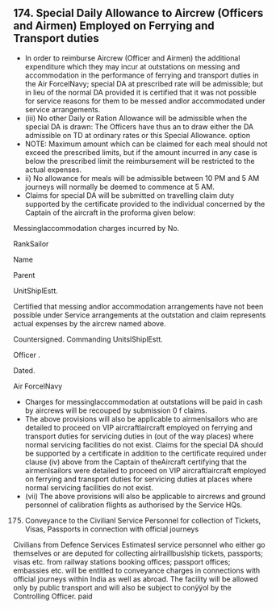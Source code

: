 ## 174. Special Daily Allowance to Aircrew (Officers and Airmen) Employed on Ferrying and Transport duties

- In order to reimburse Aircrew (Officer and Airmen) the additional expenditure which they may incur at outstations on messing and accommodation in the performance of ferrying and transport duties in the Air ForcelNavy; special DA at prescribed rate will be admissible; but in lieu of the normal DA provided it is certified that it was not possible for service reasons for them to be messed andlor accommodated under service arrangements.
- (iii) No other Daily or Ration Allowance will be admissible when the special DA is drawn: The Officers have thus an to draw either the DA admissible on TD at ordinary rates or this Special Allowance. option
- NOTE: Maximum amount which can be claimed for each meal should not exceed the prescribed limits, but if the amount incurred in any case is below the prescribed limit the reimbursement will be restricted to the actual expenses.
- ii) No allowance for meals will be admissible between 10 PM and 5 AM journeys will normally be deemed to commence at 5 AM.
- Claims for special DA will be submitted on travelling claim duty supported by the certificate provided to the individual concerned by the Captain of the aircraft in the proforma given below:

Messinglaccommodation charges incurred by No.

RankSailor

Name

Parent

UnitShiplEstt.

Certified that messing andlor accommodation arrangements have not been possible under Service arrangements at the outstation and claim represents actual expenses by the aircrew named above.

Countersigned. Commanding UnitslShiplEstt.

Officer .

Dated.

Air ForcelNavy

- Charges for messinglaccommodation at outstations will be paid in cash by aircrews will be recouped by submission 0 f claims.
- The above provisions will also be applicable to airmenlsailors who are detailed to proceed on VIP aircraftlaircraft employed on ferrying and transport duties for servicing duties in (out of the way places) where normal servicing facilities do not exist. Claims for the special DA should be supported by a certificate in addition to the certificate required under clause (iv) above from the Captain of theAircraft certifying that the airmenlsailors were detailed to proceed on VIP aircraftlaircraft employed on ferrying and transport duties for servicing duties at places where normal servicing facilities do not exist.
- (vii) The above provisions will also be applicable to aircrews and ground personnel of calibration flights as authorised by the Service HQs.
175. Conveyance to the Civilianl Service Personnel for collection of Tickets, Visas, Passports in connection with official journeys

Civilians from Defence Services Estimatesl service personnel who either go themselves or are deputed for collecting airlraillbuslship tickets, passports; visas etc. from railway stations booking offices; passport offices; embassies etc. will be entitled to conveyance charges in connections with official journeys within India as well as abroad.  The facility will be allowed only by public transport and will also be subject to conÿÿol by the Controlling Officer. paid
